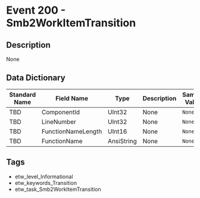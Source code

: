 # Event 200 - Smb2WorkItemTransition

## Description
None

## Data Dictionary
|Standard Name|Field Name|Type|Description|Sample Value|
|---|---|---|---|---|
|TBD|ComponentId|UInt32|None|`None`|
|TBD|LineNumber|UInt32|None|`None`|
|TBD|FunctionNameLength|UInt16|None|`None`|
|TBD|FunctionName|AnsiString|None|`None`|

## Tags
* etw_level_Informational
* etw_keywords_Transition
* etw_task_Smb2WorkItemTransition
